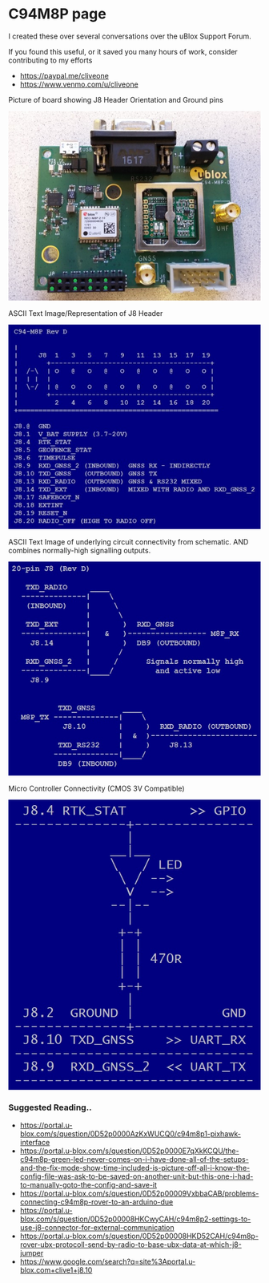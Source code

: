 # C94M8P page

I created these over several conversations over the uBlox Support Forum.

If you found this useful, or it saved you many hours of work, consider contributing to my efforts
  *  https://paypal.me/cliveone  
  *  https://www.venmo.com/u/cliveone

Picture of board showing J8 Header Orientation and Ground pins

![alt text](c94-m8p-d-board.jpg?raw=true)

ASCII Text Image/Representation of J8 Header

![alt text](c94-m8p-d-hdr.jpg?raw=true)

ASCII Text Image of underlying circuit connectivity from schematic. AND combines normally-high signalling outputs.

![alt text](c94-m8p-d-logic.jpg?raw=true)

Micro Controller Connectivity (CMOS 3V Compatible)

![alt text](c94-m8p-d-micro.jpg?raw=true)

### Suggested Reading..
  *  https://portal.u-blox.com/s/question/0D52p0000AzKxWUCQ0/c94m8p1-pixhawk-interface
  *  https://portal.u-blox.com/s/question/0D52p0000E7qXkKCQU/the-c94m8p-green-led-never-comes-on-i-have-done-all-of-the-setups-and-the-fix-mode-show-time-included-is-picture-off-all-i-know-the-config-file-was-ask-to-be-saved-on-another-unit-but-this-one-i-had-to-manually-goto-the-config-and-save-it
  *  https://portal.u-blox.com/s/question/0D52p00009VxbbaCAB/problems-connecting-c94m8p-rover-to-an-arduino-due
  *  https://portal.u-blox.com/s/question/0D52p00008HKCwyCAH/c94m8p2-settings-to-use-j8-connector-for-external-communication
  *  https://portal.u-blox.com/s/question/0D52p00008HKD52CAH/c94m8p-rover-ubx-protocoll-send-by-radio-to-base-ubx-data-at-which-j8-jumper
  *  https://www.google.com/search?q=site%3Aportal.u-blox.com+clive1+j8.10
